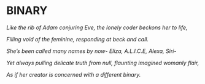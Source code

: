 # BINARY
*Like the rib of Adam conjuring Eve, the lonely coder beckons her to life,*

*Filling void of the feminine, responding at beck and call.*

*She’s been called many names by now- _Eliza, A.L.I.C.E, Alexa, Siri_-*

*Yet always pulling delicate truth from null, flaunting imagined womanly flair,*

*As if her creator is concerned with a different binary.*
